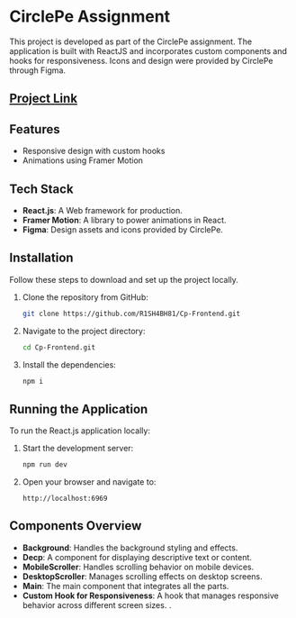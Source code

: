 # CirclePe Assignment

This project is developed as part of the CirclePe assignment. The application is built with ReactJS and incorporates custom components and hooks for responsiveness. Icons and design were provided by CirclePe through Figma.

## [Project Link](https://circlepe-frontend.vercel.app/)



## Features

- Responsive design with custom hooks
- Animations using Framer Motion


## Tech Stack

- **React.js**: A Web framework for production.
- **Framer Motion**: A library to power animations in React.
- **Figma**: Design assets and icons provided by CirclePe.

## Installation

Follow these steps to download and set up the project locally.

1. Clone the repository from GitHub:

    ```bash
    git clone https://github.com/R1SH4BH81/Cp-Frontend.git
    ```

2. Navigate to the project directory:

    ```bash
    cd Cp-Frontend.git
    ```

3. Install the dependencies:

    ```bash
    npm i
    ```

## Running the Application

To run the React.js application locally:

1. Start the development server:

    ```bash
    npm run dev
    ```

2. Open your browser and navigate to:

    ```
    http://localhost:6969
    ```

## Components Overview

- **Background**: Handles the background styling and effects.
- **Decp**: A component for displaying descriptive text or content.
- **MobileScroller**: Handles scrolling behavior on mobile devices.
- **DesktopScroller**: Manages scrolling effects on desktop screens.
- **Main**: The main component that integrates all the parts.
- **Custom Hook for Responsiveness**: A hook that manages responsive behavior across different screen sizes.
.
